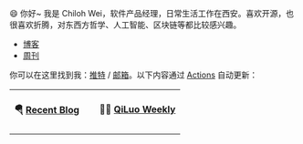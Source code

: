 😄 你好~ 我是 Chiloh Wei，软件产品经理，日常生活工作在西安。喜欢开源，也很喜欢折腾，对东西方哲学、人工智能、区块链等都比较感兴趣。

- [博客](https://blog.chiloh.cn) 
- [周刊](https://weekly.chiloh.cn)
  
你可以在这里找到我：[推特](https://twitter.com/chiloh_cn) / [邮箱](mailto:chilohwei@gmail.com)。以下内容通过 [Actions](https://github.com/chilohwei/chilohwei/actions) 自动更新：


<table width="1200px">
<tr>

<td valign="top" width="50%">

#### 🪂 <a href="https://blog.chiloh.cn" target="_blank">Recent Blog</a>

<!-- blog starts -->

<!-- blog ends -->
</td>
  
<td valign="top" width="50%">

#### 🤾‍♂️ <a href="https://weekly.chiloh.cn" target="_blank">QiLuo Weekly</a>

<!-- weekly starts -->

<!-- weekly ends -->

</td>

</tr>
</table>
